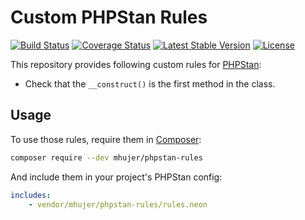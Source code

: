 # Custom PHPStan Rules

[![Build Status](https://travis-ci.org/mhujer/phpstan-rules.svg)](https://travis-ci.org/mhujer/phpstan-rules)
[![Coverage Status](https://coveralls.io/repos/github/mhujer/phpstan-rules/badge.svg)](https://coveralls.io/github/mhujer/phpstan-rules)
[![Latest Stable Version](https://poser.pugx.org/mhujer/phpstan-rules/v/stable)](https://packagist.org/packages/mhujer/phpstan-rules)
[![License](https://poser.pugx.org/mhujer/phpstan-rules/license)](https://packagist.org/packages/mhujer/phpstan-rules)

This repository provides following custom rules for [PHPStan](https://github.com/phpstan/phpstan):

* Check that the `__construct()` is the first method in the class.


## Usage

To use those rules, require them in [Composer](https://getcomposer.org/):

```bash
composer require --dev mhujer/phpstan-rules
```

And include them in your project's PHPStan config:

```yaml
includes:
    - vendor/mhujer/phpstan-rules/rules.neon
```
